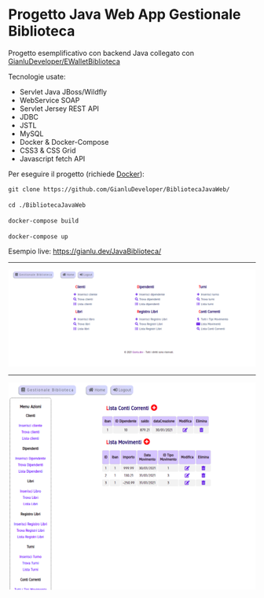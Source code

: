 # Progetto Java Web App Gestionale Biblioteca 

Progetto esemplificativo con backend Java collegato con [GianluDeveloper/EWalletBiblioteca](https://github.com/GianluDeveloper/EWalletBiblioteca/) 

Tecnologie usate:
- Servlet Java JBoss/Wildfly
- WebService SOAP
- Servlet Jersey REST API
- JDBC
- JSTL
- MySQL
- Docker & Docker-Compose
- CSS3 & CSS Grid
- Javascript fetch API

Per eseguire il progetto (richiede [Docker](https://www.docker.com/get-started)):
```
git clone https://github.com/GianluDeveloper/BibliotecaJavaWeb/

cd ./BibliotecaJavaWeb

docker-compose build

docker-compose up 
```

Esempio live:
<https://gianlu.dev/JavaBiblioteca/>

***

![Java Biblioteca](ScreenJavaBiblioteca.png)

***

![Java Biblioteca Insert](ScreenJavaBibliotecaInsert.png)
